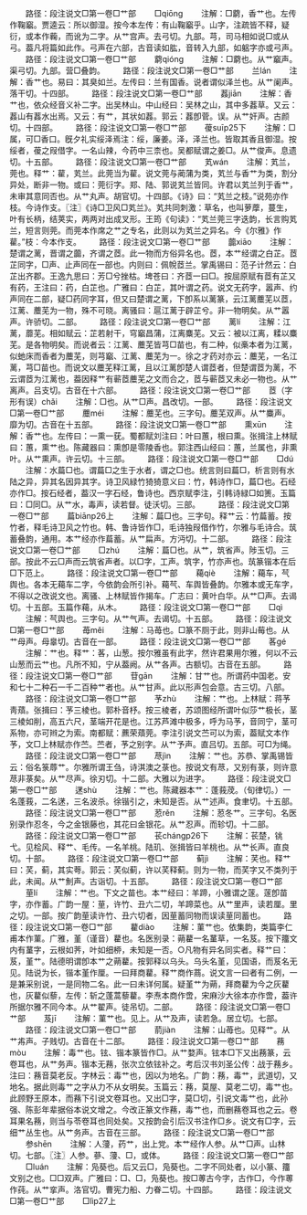 <!-- { "loadSidebar": true } -->
　　路径：段注说文□第一卷□艹部
　　□qiōng
　　注解：□藭，香艹也。左传作鞠竆。贾逵云：所以御湿。按今本左传：有山鞠竆乎。山字，注疏皆不释，疑衍，或本作蘜，而讹为二字。从艹宫声。去弓切。九部。芎，司马相如说□或从弓。葢凡将篇如此作。弓声在六部，古音读如肱，音转入九部，如躳字亦或弓声。
　　路径：段注说文□第一卷□艹部
　　藭qióng
　　注解：□藭也。从艹竆声。渠弓切。九部。营□叠韵。
　　路径：段注说文□第一卷□艹部
　　兰lán
　　注解：香艹也。易曰：其臭如兰。左传曰：兰有国香。说者谓似泽兰也。从艹阑声。落干切。十四部。
　　路径：段注说文□第一卷□艹部
　　葌jiān
　　注解：香艹也，依众经音义补二字。出吴林山。中山经曰：吴林之山，其中多葌草。又云：葌山有葌水出焉。又云：有艹，其状如葌。郭云：葌卽菅。误。从艹奸声。古颜切。十四部。
　　路径：段注说文□第一卷□艹部
　　葰suīp25下
　　注解：□属，可□香口。旣夕礼实绥泽焉注：绥，廉姜。泽，泽兰也。皆取其香且御湿。按绥者，葰之叚借字。一名山辣，今药中三柰也。吴都赋谓之姜□。从艹俊声。息遗切。十五部。
　　路径：段注说文□第一卷□艹部
　　芄wán
　　注解：芄兰，莞也。释艹：雚，芄兰。此莞当为雚。说文莞与蔺蒲为类，芄兰与香艹为类，割分异处，断非一物。或曰：莞衍字。郑、陆、郭说芄兰皆同。许君以芄兰列于香艹，未审其意同否也。从艹丸声。胡官切。十四部。《诗》曰：“芄兰之枝。”说苑亦作枝。今诗作支。〖注〗《诗□卫风□芄兰》。芄共同刺激：草名，也叫萝藦，蔓生，叶有长柄，结荚实，两两对出成叉形。王筠《句读》：“芄兰莞三字迭韵，长言购芄兰，短言则莞。而莞本作席之艹之专名，此则以为芄兰之异名。今《尔雅》作雚。”枝：今本作支。
　　路径：段注说文□第一卷□艹部
　　虈xiāo
　　注解：楚谓之蓠，晋谓之虈，齐谓之茝。此一物而方俗异名也。茝，本艹经谓之白芷。茝芷同字，□声、止声同在一部也。内则曰：佩帨茝兰。掌禹锡曰：范子计然云：白芷出齐郡。王逸九思曰：芳□兮挫枯。埤苍曰：齐茝一曰□。按屈原赋有茝有芷又有药，王注曰：药，白芷也。广雅曰：白芷，其叶谓之药。说文无药字，嚣声、约声同在二部，疑□药同字耳，但又曰楚谓之蓠，下卽系以蓠篆，云江蓠蘪芜以茝，江蓠、蘪芜为一物，殊不可晓。离骚曰：扈江蓠于辟芷兮。非一物明矣。从艹嚣声。许骄切。二部。
　　路径：段注说文□第一卷□艹部
　　蓠lí
　　注解：江蓠，蘼芜。相如赋云：芷若射干，穹竆昌蒲，江离麋芜。又云：被以江离，糅以麋芜。是各物明矣。而说者云：江蓠、蘪芜皆芎□苗也，有二种，似槀本者为江蓠，似虵床而香者为蘪芜，则芎竆、江蓠、蘪芜为一。徐之才药对亦云：蘪芜，一名江蓠，芎□苗也。而说文以蘪芜释江蓠，且以江蓠卽楚人谓茝者，但楚谓茝为蓠，不云谓茝为江蓠也，葢因释艹有蕲茝蘪芜之文而合之，茝与蕲茝又未必一物也。从艹离声。吕支切。古音在十六部。
　　路径：段注说文□第一卷□艹部
　　茝（字形有误）chǎi
　　注解：□也。从艹□声。昌改切。一部。
　　路径：段注说文□第一卷□艹部
　　蘪méi
　　注解：蘪芜也。三字句。蘪芜双声。从艹麋声。靡为切。古音在十五部。
　　路径：段注说文□第一卷□艹部
　　熏xūn
　　注解：香艹也。左传曰：一熏一莸。蜀都赋刘注曰：叶曰蕙，根曰熏。张揖注上林赋曰：蕙，熏艹也。陈藏器曰：熏卽是零陵香也。郭注西山经曰：蕙，兰属也，非熏叶。从艹熏声。许云切。十三部。
　　路径：段注说文□第一卷□艹部
　　□dú
　　注解：水萹□也。谓萹□之生于水者，谓之□也。统言则曰萹□，析言则有水陆之异，异其名因异其字。诗卫风緑竹猗猗意义曰：竹，韩诗作□，萹□也。石经亦作□。按石经者，葢汉一字石经，鲁诗也。西京赋李注，引韩诗緑□如箦。玉篇曰：□同□。从艹水，毒声，读若督。徒沃切。三部。
　　路径：段注说文□第一卷□艹部
　　萹biānp26上
　　注解：萹□也。三字句。释艹云：竹萹蓄。按竹者，释毛诗卫风之竹也。韩、鲁诗皆作□，毛诗独叚借作竹，尔雅与毛诗合。茿蓄叠韵，通用。本艹经亦作萹蓄。从艹扁声。方沔切。十二部。
　　路径：段注说文□第一卷□艹部
　　□zhú
　　注解：萹□也。从艹，筑省声。陟玉切。三部。按此不云□声而云筑省声者。以□字，工声。筑字，竹亦声也。茿篆锴本在后□下范上。
　　路径：段注说文□第一卷□艹部
　　藒qiè
　　注解：藒车，芞舆也。各本无藒车二字，今依韵会所引补。藒芞、车舆皆叠韵。尔雅本或无车字，不得以之改说文也。离骚、上林赋皆作揭车。广志曰：黄叶白华。从艹□声。去谒切。十五部。玉篇作藒，从木。
　　路径：段注说文□第一卷□艹部
　　□qì
　　注解：芞舆也。三字句。从艹气声。去谒切。十五部。
　　路径：段注说文□第一卷□艹部
　　苺měi
　　注解：马苺也。□篆不厕于此，则非山莓也。从艹母声。母辠切。古音在一部。
　　路径：段注说文□第一卷□艹部
　　茖gé
　　注解：艹也。释艹：茖，山葱。按尔雅虽有此字，然许君果用尔雅，何以不云山葱而云艹也。凡所不知，宁从葢阙。从艹各声。古额切。古音在五部。
　　路径：段注说文□第一卷□艹部
　　苷gān
　　注解：甘艹也。所谓药中国老。安和七十二种石一千二百种艹者也。从艹甘声。此以形声包会意。古三切。八部。
　　路径：段注说文□第一卷□艹部
　　芧zhù
　　注解：艹也。上林赋：蒋芧靑薠。张揖曰：芧三棱也。郭朴音杼。按三棱者，苏颂图经所谓叶似莎艹极长，茎三棱如削，高五六尺，茎端开花是也。江苏芦滩中极多，呼为马芧，音同宁，茎可系物，亦可辫之为索。南都赋：藨荣薠莞。李注引说文苎可以为索，葢赋文本作芧，文□上林赋亦作苎。苎者，芧之别字。从艹予声。直吕切。五部。可□为绳。
　　路径：段注说文□第一卷□艹部
　　荩jìn
　　注解：艹也。苏恭、掌禹锡皆云：俗名箓蓐艹。尔雅所谓王刍，诗淇澳之菉也。按说文有荩，又别有菉，则许意荩非菉矣。从艹尽声。徐刃切。十二部。大雅以为进字。
　　路径：段注说文□第一卷□艹部
　　蒁shù
　　注解：艹也。陈藏器本艹：蓬莪荗。（旬律切。）一名蓬莪，二名蒁，三名波杀。徐锴引之，未知是否。从艹述声。食聿切。十五部。
　　路径：段注说文□第一卷□艹部
　　荵rěn
　　注解：荵冬艹。三字句。名医别录作忍冬，今之金银藤也，其花曰金银花。从艹忍声。而轸切。十二部。
　　路径：段注说文□第一卷□艹部
　　苌chángp26下
　　注解：苌楚，铫弋。见桧风、释艹、毛传。一名羊桃。陆玑、张揖皆曰羊桃也。从艹长声。直良切。十部。
　　路径：段注说文□第一卷□艹部
　　蓟jì
　　注解：芺也。释艹曰：芺，蓟，其实荂。郭云：芺似蓟，许以芺释蓟。则为一物，而芺字又不类列于此，未闻。从艹魝声。古诣切。十五部。
　　路径：段注说文□第一卷□艹部
　　荲lí
　　注解：艹也。下文之苗也。本艹经曰：羊蹄，小雅谓之蓫。蓫卽苗字，亦作蓄。广韵一屋：荲，许竹、丑六二切，羊蹄菜也。从艹里声，读若厘。里之切。一部。按广韵荲读许竹、丑六切者，因荲蓄同物而误读荲同蓄也。
　　路径：段注说文□第一卷□艹部
　　藋diào
　　注解：菫艹也。依集韵，类篇李仁甫本作菫。广雅，堇（谨音）藋也。名医别录：蒴藋一名蓳草，一名芨。按下籒文内有蓳字，云根如荠，叶如细桺，未知是一否。○凡物有异名同实者。释艹曰：芨，堇艹。陆德明谓卽本艹之蒴藋。按郭释以乌头。乌头名堇，见国语，而芨名无见。陆说为长，锴本堇作厘。一曰拜商藋。释艹商作蔏。说文言一曰者有二例，一是兼采别说，一是同物二名。此一曰未详何属。疑堇艹为蒴，拜商藋为今之灰藋也，灰藋似藜，左传：斩之蓬蒿藜藋。李焘本商作啻，宋麻沙大徐本亦作啻，葢许所据尔雅不同今本。从艹翟声。徒吊切。二部。
　　路径：段注说文□第一卷□艹部
　　芨jī
　　注解：菫艹也。见上。从艹及声，读若急。居立切。七部。
　　路径：段注说文□第一卷□艹部
　　葥jiàn
　　注解：山苺也。见释艹。从艹歬声。子贱切。古音在十二部。
　　路径：段注说文□第一卷□艹部
　　蓩mòu
　　注解：毒艹也。铉、锴本篆皆作□。从艹婺声。铉本□下又出蓩篆，云卷耳也，从艹务声。锴本无蓩，张次立依铉补之。考后汉书刘圣公传：战于蓩乡。注曰：蓩音莫老反。字林云：毒艹也，因以为地名。广韵：蓩，毒艹，武道切，又地名。据此则毒艹之字从力不从女明矣。玉篇云：蓩，莫屋、莫老二切，毒艹也。此顾野王原本，而蓩下引说文卷耳也。又出□字，莫□切，引说文毒艹也，此孙强、陈彭年辈据俗本说文增之。今改正篆文作蓩，毒艹也，而删蓩卷耳也之云。卷耳果名蓩，则当与苓卷耳也同处矣。又按韵会引后汉书注作□乡。说文有□字，云细艹丛生也。从艹务声。古音在三部。
　　路径：段注说文□第一卷□艹部
　　参shēn
　　注解：人薓，药艹，出上党。本艹经作人参。从艹□声。山林切。七部。〖注〗人参。蔘、薓、□，或体。
　　路径：段注说文□第一卷□艹部
　　□luán
　　注解：凫葵也。后又云□，凫葵也。二字不同处者，以小篆、籒文别之也。□□双声。广雅曰：□、□，凫葵也。按□蒪古今字，古作□，今作蒪作莼。从艹挛声。洛官切。曹宪力船、力眷二切。十四部。
　　路径：段注说文□第一卷□艹部
　　□lìp27上
